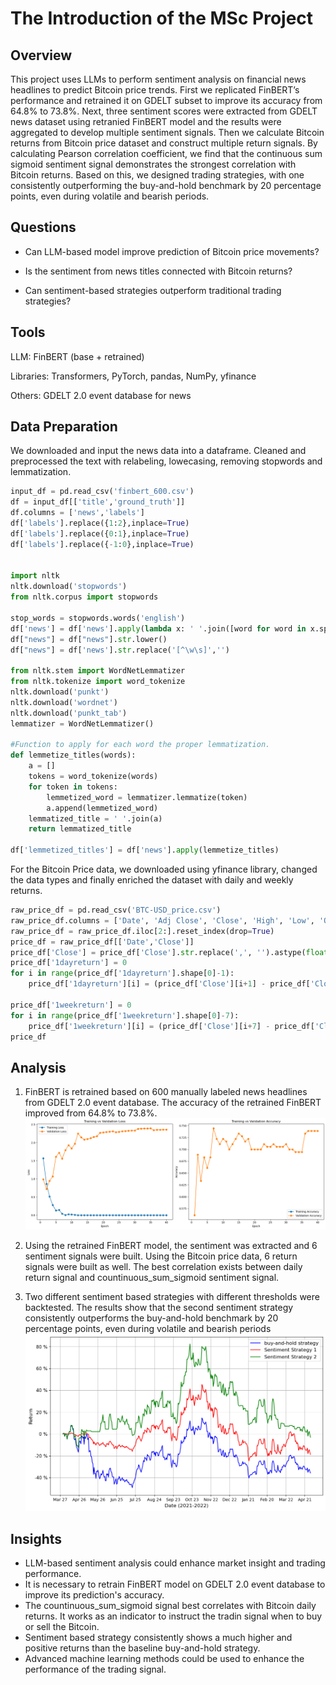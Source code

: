 # The Introduction of the MSc Project
## Overview
This project uses LLMs to perform sentiment analysis on financial news headlines to predict Bitcoin price trends. First we replicated FinBERT’s performance and retrained it on GDELT subset to improve its accuracy from 64.8% to 73.8%. Next, three sentiment scores were extracted from GDELT news dataset using retranied FinBERT model and the results were aggregated to develop multiple sentiment signals. Then we calculate Bitcoin returns from Bitcoin price dataset and construct multiple return signals. By calculating Pearson correlation coefficient, we find that the continuous sum sigmoid sentiment signal demonstrates the strongest correlation with Bitcoin returns. Based on this, we designed trading strategies, with one consistently outperforming the buy-and-hold benchmark by 20 percentage points, even during volatile and bearish periods.

## Questions
- Can LLM-based model improve prediction of Bitcoin price movements?

- Is the sentiment from news titles connected with Bitcoin returns?

- Can sentiment-based strategies outperform traditional trading strategies?

## Tools
LLM: FinBERT (base + retrained)

Libraries: Transformers, PyTorch, pandas, NumPy, yfinance

Others: GDELT 2.0 event database for news

## Data Preparation

We downloaded and input the news data into a dataframe. Cleaned and preprocessed the text with relabeling, lowecasing, removing stopwords and lemmatization.

```python
input_df = pd.read_csv('finbert_600.csv')
df = input_df[['title','ground_truth']]
df.columns = ['news','labels']
df['labels'].replace({1:2},inplace=True)
df['labels'].replace({0:1},inplace=True)
df['labels'].replace({-1:0},inplace=True)


import nltk
nltk.download('stopwords')
from nltk.corpus import stopwords

stop_words = stopwords.words('english')
df['news'] = df['news'].apply(lambda x: ' '.join([word for word in x.split() if word not in (stop_words)]))
df["news"] = df["news"].str.lower()
df["news"] = df['news'].str.replace('[^\w\s]','')

from nltk.stem import WordNetLemmatizer
from nltk.tokenize import word_tokenize
nltk.download('punkt')
nltk.download('wordnet')
nltk.download('punkt_tab')
lemmatizer = WordNetLemmatizer()

#Function to apply for each word the proper lemmatization.
def lemmetize_titles(words):
    a = []
    tokens = word_tokenize(words)
    for token in tokens:
        lemmetized_word = lemmatizer.lemmatize(token)
        a.append(lemmetized_word)
    lemmatized_title = ' '.join(a)
    return lemmatized_title

df['lemmetized_titles'] = df['news'].apply(lemmetize_titles)
```

For the Bitcoin Price data, we downloaded using yfinance library, changed the data types and finally enriched the dataset with daily and weekly returns.

```python
raw_price_df = pd.read_csv('BTC-USD_price.csv')
raw_price_df.columns = ['Date', 'Adj Close', 'Close', 'High', 'Low', 'Open', 'Volume']
raw_price_df = raw_price_df.iloc[2:].reset_index(drop=True)
price_df = raw_price_df[['Date','Close']]
price_df['Close'] = price_df['Close'].str.replace(',', '').astype(float)
price_df['1dayreturn'] = 0
for i in range(price_df['1dayreturn'].shape[0]-1):
    price_df['1dayreturn'][i] = (price_df['Close'][i+1] - price_df['Close'][i]) / price_df['Close'][i] * 100

price_df['1weekreturn'] = 0
for i in range(price_df['1weekreturn'].shape[0]-7):
    price_df['1weekreturn'][i] = (price_df['Close'][i+7] - price_df['Close'][i]) / price_df['Close'][i] * 100
price_df

```


## Analysis
1. FinBERT is retrained based on 600 manually labeled news headlines from GDELT 2.0 event database. The accuracy of the retrained FinBERT improved from 64.8% to 73.8%. ![retraining](retraining.png)

2. Using the retrained FinBERT model, the sentiment was extracted and 6 sentiment signals were built. Using the Bitcoin price data, 6 return signals were built as well. The best correlation exists between daily return signal and countinuous_sum_sigmoid sentiment signal.

3. Two different sentiment based strategies with different thresholds were backtested. The results show that the second sentiment strategy consistently outperforms the buy-and-hold benchmark by 20 percentage points, even during volatile and bearish periods![tradingsignal](sentiment3_2.png)

## Insights
- LLM-based sentiment analysis could enhance market insight and trading performance.
- It is necessary to retrain FinBERT model on GDELT 2.0 event database to improve its prediction's accuracy.
- The countinuous_sum_sigmoid signal best correlates with Bitcoin daily returns. It works as an indicator to instruct the tradin signal when to buy or sell the Bitcoin.
- Sentiment based strategy consistently shows a much higher and positive returns than the baseline buy-and-hold strategy.
- Advanced machine learning methods could be used to enhance the performance of the trading signal.